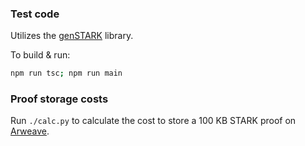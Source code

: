 ### Test code

Utilizes the [genSTARK](https://github.com/GuildOfWeavers/genSTARK) library.

To build & run:

```bash
npm run tsc; npm run main
```

### Proof storage costs

Run `./calc.py` to calculate the cost to store a 100 KB STARK proof on [Arweave](https://www.arweave.org/).
